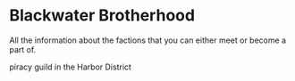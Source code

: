 # Blackwater Brotherhood

All the information about the factions that you can either meet or become a part of.

piracy guild in the Harbor District